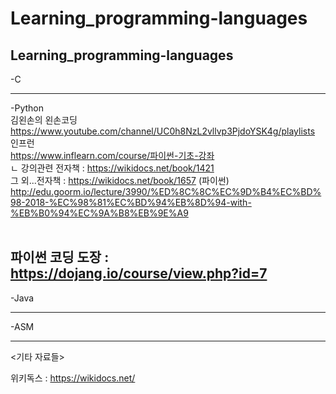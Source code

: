 # Learning_programming-languages
Learning_programming-languages
-----------------------------------------

-C <br>

-----------------------------------------

-Python <br>
김왼손의 왼손코딩 <br>
https://www.youtube.com/channel/UC0h8NzL2vllvp3PjdoYSK4g/playlists <br>
인프런 <br>
https://www.inflearn.com/course/파이썬-기초-강좌 <br>
ㄴ 강의관련 전자책 : https://wikidocs.net/book/1421 <br>
  그 외...전자책 : https://wikidocs.net/book/1657 (파이썬) <br>
http://edu.goorm.io/lecture/3990/%ED%8C%8C%EC%9D%B4%EC%BD%98-2018-%EC%98%81%EC%BD%94%EB%8D%94-with-%EB%B0%94%EC%9A%B8%EB%9E%A9 <br> <br>

파이썬 코딩 도장 : https://dojang.io/course/view.php?id=7 <br>
----------------------------------------- 

-Java <br>

-----------------------------------------

-ASM <br>

-----------------------------------------
<기타 자료들>

위키독스 : https://wikidocs.net/
